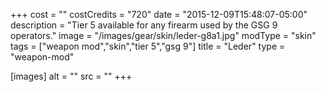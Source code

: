 +++
cost = ""
costCredits = "720"
date = "2015-12-09T15:48:07-05:00"
description = "Tier 5 available for any firearm used by the GSG 9 operators."
image = "/images/gear/skin/leder-g8a1.jpg"
modType = "skin"
tags = ["weapon mod","skin","tier 5","gsg 9"]
title = "Leder"
type = "weapon-mod"

[images]
  alt = ""
  src = ""
+++

